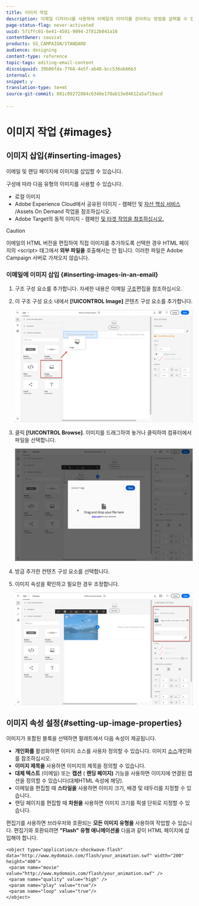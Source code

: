 ```yaml
---
title: 이미지 작업
description: 이메일 디자이너를 사용하여 이메일의 이미지를 관리하는 방법을 살펴볼 수 있습니다.
page-status-flag: never-activated
uuid: 571ffc01-6e41-4501-9094-2f812b041a10
contentOwner: sauviat
products: SG_CAMPAIGN/STANDARD
audience: designing
content-type: reference
topic-tags: editing-email-content
discoiquuid: 39b86fda-7766-4e5f-ab48-bcc536ab66b3
internal: n
snippet: y
translation-type: tm+mt
source-git-commit: 881c89272884c6340e170ab13e84612a5af19acd

---
```



# 이미지 작업 {#images}

## 이미지 삽입{#inserting-images}

이메일 및 랜딩 페이지에 이미지를 삽입할 수 있습니다.

구성에 따라 다음 유형의 이미지를 사용할 수 있습니다.

* 로컬 이미지
* Adobe Experience Cloud에서 공유된 이미지 - 캠페인 및 [자산 핵심 서비스](../../integrating/using/working-with-campaign-and-assets-core-service.md) /Assets On Demand 작업을 참조하십시오.
* Adobe Target의 동적 이미지 - 캠페인 [및 타겟 작업을 참조하십시오.](../../integrating/using/about-campaign-target-integration.md)

>[!CAUTION]
>
>이메일의 HTML 버전을 편집하여 직접 이미지를 추가하도록 선택한 경우 HTML 페이지의 &lt;script> 태그에서 **외부 파일을** 호출해서는 안 됩니다. 이러한 파일은 Adobe Campaign 서버로 가져오지 않습니다.

### 이메일에 이미지 삽입 {#inserting-images-in-an-email}

1. 구조 구성 요소를 추가합니다. 자세한 내용은 이메일 [구조](../../designing/using/designing-from-scratch.md#defining-the-email-structure)편집을 참조하십시오.
1. 이 구조 구성 요소 내에서 **[!UICONTROL Image]** 콘텐츠 구성 요소를 추가합니다.

   ![](assets/des_insert_images_1.png)

1. 클릭 **[!UICONTROL Browse]**. 이미지를 드래그하여 놓거나 클릭하여 컴퓨터에서 파일을 선택합니다.

   ![](assets/des_insert_images_2.png)

1. 방금 추가한 컨텐츠 구성 요소를 선택합니다.
1. 이미지 속성을 확인하고 필요한 경우 조정합니다.

   ![](assets/des_insert_images_3.png)

## 이미지 속성 설정{#setting-up-image-properties}

이미지가 포함된 블록을 선택하면 팔레트에서 다음 속성이 제공됩니다.

* **개인화를** 활성화하면 이미지 소스를 사용자 정의할 수 있습니다. 이미지 [소스](../../designing/using/personalization.md#personalizing-an-image-source)개인화를 참조하십시오.
* **이미지 제목을** 사용하면 이미지의 제목을 정의할 수 있습니다.
* **대체 텍스트** (이메일) 또는 **캡션** ( **랜딩 페이지)** 기능을 사용하면 이미지에 연결된 캡션을 정의할 수 있습니다(대체HTML 속성에 해당).
* 이메일을 편집할 때 **스타일을** 사용하면 이미지 크기, 배경 및 테두리를 지정할 수 있습니다.
* 랜딩 페이지를 편집할 때 **차원을** 사용하면 이미지 크기를 픽셀 단위로 지정할 수 있습니다.

편집기를 사용하면 브라우저와 호환되는 **모든 이미지 유형을** 사용하여 작업할 수 있습니다. 편집기와 호환되려면 **&quot;Flash&quot; 유형 애니메이션을** 다음과 같이 HTML 페이지에 삽입해야 합니다.

```
<object type="application/x-shockwave-flash" data="http://www.mydomain.com/flash/your_animation.swf" width="200" height="400">
 <param name="movie" value="http://www.mydomain.com/flash/your_animation.swf" />
 <param name="quality" value="high" />
 <param name="play" value="true"/>
 <param name="loop" value="true"/> 
</object>
```

<!--
## Modifying images with the Adobe Creative SDK{#modifying-images-with-the-adobe-creative-sdk}

You can edit images and use a complete set of features powered by the Adobe Creative SDK to enhance your images directly in the content editor when editing emails or landing pages.

The image editor offers a powerful, full-featured image editing UI component that allows you to edit images and apply effects and frames, original high-quality stickers, beautiful overlays, fun features like tilt shift and color splash, pro-level adjustments and more.

To modify an image with the Adobe Creative SDK:

1. Select the image.
1. In the toolbar, click the Creative Cloud icon.

   ![](assets/des_creative_sdk_icon.png)

1. Select the tool you want to use through the icons on the top of the window to modify the image.

   ![](assets/email_designer_ccsdktoolbar.png)

1. Click **[!UICONTROL Save]** when modifications are done. The updated image is saved on Adobe Campaign server and ready to be used.

>[!NOTE]
>
>Tools offered in the image editor cannot be customized.
-->
